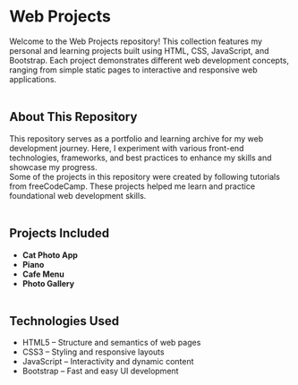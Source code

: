 # Web Projects

Welcome to the Web Projects repository! This collection features my personal and learning projects built using HTML, CSS, JavaScript, and Bootstrap. Each project demonstrates different web development concepts, ranging from simple static pages to interactive and responsive web applications.
</br></br>
## About This Repository
This repository serves as a portfolio and learning archive for my web development journey. Here, I experiment with various front-end technologies, frameworks, and best practices to enhance my skills and showcase my progress. 
</br>Some of the projects in this repository were created by following tutorials from freeCodeCamp. These projects helped me learn and practice foundational web development skills.
</br></br>
## Projects Included
- <b>Cat Photo App</b>
- <b>Piano</b>
- <b>Cafe Menu</b>
- <b>Photo Gallery</b>
</br></br>
## Technologies Used
- HTML5 – Structure and semantics of web pages
- CSS3 – Styling and responsive layouts
- JavaScript – Interactivity and dynamic content
- Bootstrap – Fast and easy UI development
